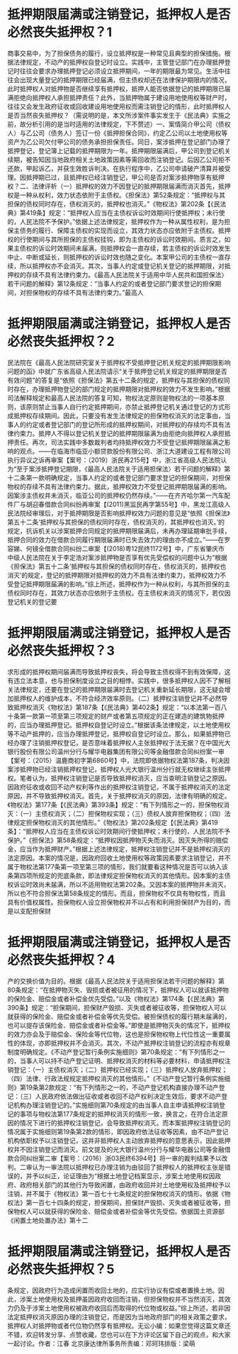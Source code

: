 # 抵押期限届满或注销登记，抵押权人是否必然丧失抵押权？1

商事交易中，为了担保债务的履行，设立抵押权是一种常见且典型的担保措施。根据法律规定，不动产的抵押权自登记时设立。实践中，主管登记部门在办理抵押登记时往往会要求办理抵押登记必须设立抵押期间，一年的期限最为常见。生活中往往会出现大量登记的抵押期限已经届满，但主债权却还在法律保护期限内的情况，此时抵押权人对抵押物是否继续享有抵押权，抵押人能否依据登记的抵押期限已届满拒绝向抵押权人承担抵押责任？此外，当抵押物属于建设用地使用权等财产时，往往又会发生政府征收或回收建设用地使用权而需注销登记的情形，此时抵押权人是否当然丧失抵押权？（需说明的是，本文所涉案件事实发生于《民法典》实施之前，故分析引用的是当时适用的法律规定，下不赘述）一、案情简介甲公司（债权人）与乙公司（债务人）签订一份《抵押担保合同》，约定乙公司以土地使用权等资产为乙公司欠付甲公司的债务承担担保责任。同日，案涉抵押在登记部门办理了抵押登记，登记簿上记载的抵押期限为一年。抵押期限届满后，甲公司到登记机关续期，被告知因当地政府相关土地政策因素等需回收而注销登记。后因乙公司拒不还款，甲起诉乙，并获生效胜诉判决。在执行程序中，乙公司申请破产清算并被受理。因抵押期已过，且抵押权已经注销登记，甲公司是否对案涉抵押物享有抵押权？二、法律评析（一）抵押权的效力不因登记的抵押期限届满而消灭首先，抵押权是一种从权利，效力状态依附于主债权。《担保法》第52条规定：“抵押权与其担保的债权同时存在，债权消灭的，抵押权也消灭。”《物权法》第202条【《民法典》第419条】规定：“抵押权人应当在主债权诉讼时效期间行使抵押权；未行使的，人民法院不予保护。”依据上述法律规定，抵押权作为一种从属性权利，是为担保主债务的履行、保障主债权的实现而设立，其效力状态亦应依附于主债权。抵押权的行使期间与其所担保的主债权挂钩，即为主债权的诉讼时效期间。质言之，如果主债权的诉讼时效期间未届满，则抵押权会一直存续，若主债权的诉讼时效发生中止、中断或延长，则抵押权的诉讼时效也随之变化。本案甲公司的主债权一直存续，所以抵押权亦不会消灭。其次，当事人约定或登记机关登记的抵押期限，对抵押权的存续不具有法律约束力。《最高人民法院关于适用中华人民共和国担保法〉若干问题的解释》第12条规定：“当事人约定的或者登记部门要求登记的担保期间，对担保物权的存续不具有法律约束力。”最高人

# 抵押期限届满或注销登记，抵押权人是否必然丧失抵押权？2

民法院在《最高人民法院研究室关于抵押权不受抵押登记机关规定的抵押期限影响问题的函》中就广东省高级人民法院请示“关于抵押登记机关规定的抵押期限是否有效问题”的答复是“依照《担保法》第五十二条的规定，抵押权与其担保的债权同时存在，办理抵押物登记的部门规定的抵押期限对抵押权的效力不发生影响。”根据司法解释规定和最高人民法院的答复可知，物权法定原则是物权法的一项基本原则，该原则禁止当事人自行约定抵押期间，亦禁止抵押登记机关通过登记的方式形成抵押权存续期间。因此，只要没有发生法律规定的担保物权消灭的法定事由，当事人的约定或者登记部门的登记所形成的抵押权期间，对抵押权的存续均不具有法律约束力。抵押人不得以登记机关登记的抵押期限届满为由拒绝向抵押权人承担抵押责任。再次，司法实践中多数裁判者均持抵押权效力不受登记抵押期限届满之影响的观点。——在临海市临亚小额贷款股份有限公司、浙江大道建设工程有限公司执行异议之诉再审案【案号：（2019）浙民再215号】中，浙江省高级人民法院认为“至于案涉抵押登记期限，《最高人民法院关于适用担保法〉若干问题的解释》第十二条第一款明确规定，当事人约定的或者登记部门要求登记的担保期间，对担保物权的存续不具有法律约束力。据此，抵押权效力不受登记抵押期限届满的影响。因案涉主债权并未消灭，临亚公司的抵押权仍然存续。”——在齐齐哈尔第一汽车配件厂与胡迎春借款合同纠纷再审案【(2011)黑监民再字第55号】中，黑龙江高级人民法院经审理后，对于抵押期限是否影响抵押权效力问题的意见是“依照《担保法》第五十二条‘抵押权与其担保的债权同时存在，债权消灭的，其抵押权也消灭。’的规定，抗诉机关以涉案抵押合同规定的抵押期限届满后，未再办理延期审批手续，抵押合同的效力在借款合同履行期限届满时已失去效力的理由亦不成立。”——在罗容娣、何镜全借款合同纠纷二审案【(2018)粤12民终1172号】中，广东省肇庆市中级人民法院在关于李定浩对案涉抵押物是否享有优先受偿权的问题中认为“根据《担保法》第五十二条‘抵押权与其担保的债权同时存在，债权消灭的，抵押权也消灭’的规定，登记的抵押期限对抵押权的效力不具有法律约束力，抵押权效力不受登记抵押期限届满的影响。”综上所述，抵押权作为一种从权利，与其所担保的主债权同时存在，其效力状态亦应依附于主债权。在主债权未消灭的情况下，若仅因登记机关的登记要

# 抵押期限届满或注销登记，抵押权人是否必然丧失抵押权？3

求形成的抵押权期间届满而导致抵押权丧失，将会导致主债权得不到有效保障，这有违立法本意，也与担保制度设立之目的相悖。实践中，很多抵押权人因不了解相关法律规定，还要在登记的抵押期限届满时去登记机关重新延长期限，这无疑会增加抵押权人的维护成本，不符合经济效率原则。（二）抵押权注销登记并不必然导致抵押权消灭《物权法》第187条【《民法典》第402条】规定：“以本法第一百八十条第一款第一项至第三项规定的财产或者第五项规定的正在建造的建筑物抵押的，应当办理抵押登记。抵押权自登记时设立。”根据该条法律规定，以土地使用权等不动产抵押的，应当办理抵押登记，抵押权自登记时设立。那么，如果抵押物已经办理了注销抵押权登记，是否意味着抵押权人主张抵押权于法无据？在中国光大银行股份有限公司温州分行与耀华电器集团有限公司等金融借款合同纠纷案一审【案号：（2015）温鹿商初字第6860号】中，法院即依据物权法第187条，判决因案涉抵押物已经注销抵押权登记，抵押权人光大银行温州分行就无权继续主张抵押权。笔者认为，抵押权注销登记是否导致抵押权消灭，应当查明注销登记之原因。因政府征收或收回不动产权利等作出的抵押权注销登记，不属于抵押权消灭的法定原因，并不导致抵押权消灭。首先，关于抵押权消灭的原因，法律有明确的规定。《物权法》第177条【《民法典》第393条】规定：“有下列情形之一的，担保物权消灭：（一）主债权消灭；（二）担保物权实现；（三）债权人放弃担保物权；（四）法律规定担保物权消灭的其他情形。”《物权法》第202条规定【《民法典》第419条】：“抵押权人应当在主债权诉讼时效期间行使抵押权；未行使的，人民法院不予保护。”《担保法》第58条规定：“抵押权因抵押物灭失而消灭。因灭失所得的赔偿金，应当作为抵押财产。”根据上述法律规定，抵押权注销登记并不是抵押权消灭的法定原因。本案的情况是，因政府回收土地使用权等政策因素要求注销登记，并不属于物权法第177条第一项至第三项的情形，我们就要看这种情况是否可以纳入该条第四项所规定的兜底条款，即法律规定担保物权消灭的其他情形。因本案的主债权诉讼时效尚未届满，所以不适用物权法第202条。又因本案的抵押物并未消灭，所以也不符合担保法第58条规定的情形。而且，担保物权不仅具有物权性，而且具有价值权属性。担保物权人设立担保物权并不以占有和利用担保财产为目的，而是以支配担保财

# 抵押期限届满或注销登记，抵押权人是否必然丧失抵押权？4

产的交换价值为目的。根据《最高人民法院关于适用担保法若干问题的解释》第80条规定：“在抵押物灭失、毁损或者被征用的情况下，抵押权人可以就该抵押物的保险金、赔偿金或者补偿金优先受偿。”以及《物权法》第174条【《民法典》第390条】规定：“担保期间，担保财产毁损、灭失或者被征收等，担保物权人可以就获得的保险金、赔偿金或者补偿金等优先受偿。被担保债权的履行期未届满的，也可以提存该保险金、赔偿金或者补偿金等。”即使是抵押物灭失的情况下，抵押权的效力亦会及于赔偿金、保险金等代位物，这也是担保物权物上代位性这一重要属性的体现，亦即抵押权并不会消灭。其次，不动产抵押权注销登记的流程亦有规章制度明确规定。《不动产登记暂行条例实施细则》第70条规定：“有下列情形之一的，当事人可以持不动产登记证明、抵押权消灭的材料等必要材料，申请抵押权注销登记：（一）主债权消灭；（二）抵押权已经实现；（三）抵押权人放弃抵押权；（四）法律、行政法规规定抵押权消灭的其他情形。”《不动产登记暂行条例实施细则》第19条第2款规定：“有下列情形之一的，不动产登记机构直接办理不动产登记：（三）人民政府依法做出征收或者收回不动产权利决定生效后，要求不动产登记机构办理注销登记的。”实施细则第70条规定的由当事人自主申请抵押权注销登记的事项与物权法第177条规定的抵押权消灭的情形一致，换言之，在符合法定原因的情况下进行的抵押权注销登记，会导致抵押权消灭。而本案抵押权注销登记的情况属于实施细则第19条第2款的情形，即因政府依法征收等因素，由不动产登记机构依职权予以注销登记，这并非抵押权人主动放弃抵押权的意思表示，因此抵押权并不因注销登记而消灭。前文提及的光大银行温州分行与耀华电器公司等金融借款合同纠纷案二审【案号：（2016）浙03民终6394号】将一审的裁判结果予以改判。二审认为一审法院以抵押权已办理注销为由驳回了抵押权人的抵押权主张是错误的，并予以纠正，论证理由为“根据土地登记档案显示，涉案土地使用权因政府、政府相关部门的其他行为导致闲置，由政府收回并对土地使用权及抵押权予以注销，并不属于《物权法》第一百七十七条规定的担保物权消灭的情形。依据《物权法》第一百七十四条的规定，担保期间，担保财产毁损、灭失或者被征收等，担保物权人可以就获得的保险金、赔偿金或者补偿金等优先受偿。依据国土资源部《闲置土地处置办法》第十二

# 抵押期限届满或注销登记，抵押权人是否必然丧失抵押权？5

条规定，因政府行为造成闲置而收回土地的，应实行协议有偿或者置换土地。因此，涉案土地使用权及抵押虽因政府收回而注销，但担保物权并不当然消灭，其效力仍及于涉案土地使用权被政府收回后而取得的代位物或权益。”综上所述，若非因法定抵押权消灭原因办理的注销登记，而是因为当地政府部门的相关政策之要求，抵押权人对抵押物或者代位物仍然享有抵押权。无讼小编：如果您觉得这篇文章还不错，欢迎转发分享、点赞收藏，您也可以在下方评论区留下自己的观点，和大家一起讨论。作者：江春  北京康达律所事务所责编：邓珂玮排版：梁萌


